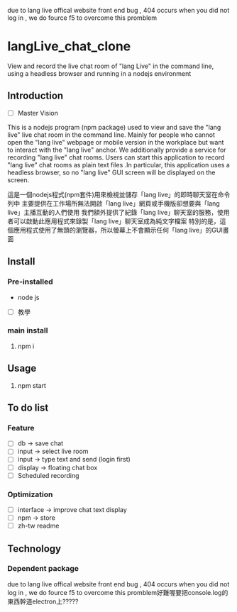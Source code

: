 due to lang live offical website front end bug , 404 occurs when you did not log in , we do fource f5 to overcome this promblem
# langLive_chat_clone

View and record the live chat room of "lang Live" in the command line, using a headless browser and running in a nodejs environment

## Introduction

- [ ] Master Vision

This is a nodejs program (npm package) used to view and save the "lang live" live chat room in the command line. Mainly for people who cannot open the "lang live" webpage or mobile version in the workplace but want to interact with the "lang live" anchor. We additionally provide a service for recording "lang live" chat rooms. Users can start this application to record "lang live" chat rooms as plain text files .In particular, this application uses a headless browser, so no "lang live" GUI screen will be displayed on the screen.

這是一個nodejs程式(npm套件)用來檢視並儲存「lang live」的即時聊天室在命令列中
主要提供在工作場所無法開啟「lang live」網頁或手機版卻想要與「lang live」主播互動的人們使用
我們額外提供了紀錄「lang live」聊天室的服務，使用者可以啟動此應用程式來錄製「lang live」聊天室成為純文字檔案
特別的是，這個應用程式使用了無頭的瀏覽器，所以螢幕上不會顯示任何「lang live」的GUI畫面



## Install

### Pre-installed

- node js

- [ ] 教學

### main install

1. npm i

## Usage

1. npm start

## To do list

### Feature

- [ ] db -> save chat
- [ ] input -> select live room
- [ ] input -> type text and send (login first)
- [ ] display -> floating chat box
- [ ] Scheduled recording

### Optimization

- [ ] interface -> improve chat text display
- [ ] npm -> store
- [ ] zh-tw readme

## Technology

### Dependent package

due to lang live offical website front end bug , 404 occurs when you did not log in , we do fource f5 to overcome this promblem好難喔要把console.log的東西幹道electron上?????